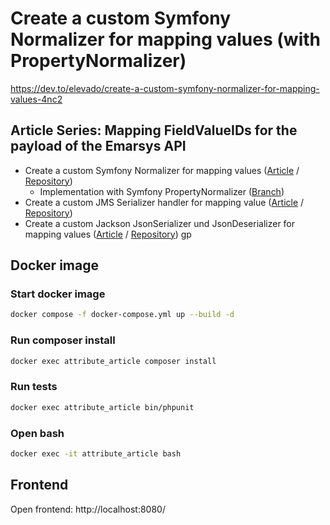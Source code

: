 # Create a custom Symfony Normalizer for mapping values (with PropertyNormalizer)

https://dev.to/elevado/create-a-custom-symfony-normalizer-for-mapping-values-4nc2

## Article Series: Mapping FieldValueIDs for the payload of the Emarsys API
* Create a custom Symfony Normalizer for mapping values ([Article](https://dev.to/elevado/create-a-custom-symfony-normalizer-for-mapping-values-4nc2) / [Repository](https://github.com/elevado/serializer-article))
    * Implementation with Symfony PropertyNormalizer ([Branch](https://github.com/elevado/serializer-article/tree/symfony-5.4-property-normalizer))
* Create a custom JMS Serializer handler for mapping value ([Article](https://dev.to/elevado/create-a-custom-jms-serializer-handler-for-mapping-values-670) / [Repository](https://github.com/elevado/serializer-article/tree/jms-serializer))
* Create a custom Jackson JsonSerializer und JsonDeserializer for mapping values ([Article](https://dev.to/elevado/create-a-custom-jackson-jsonserializer-und-jsondeserializer-for-mapping-values-48h7) / [Repository](https://github.com/elevado/jackson-article))
  gp

## Docker image

### Start docker image
```bash
docker compose -f docker-compose.yml up --build -d
```

### Run composer install
```bash
docker exec attribute_article composer install
```

### Run tests
```bash
docker exec attribute_article bin/phpunit
```

### Open bash

```bash
docker exec -it attribute_article bash
```

## Frontend

Open frontend: http://localhost:8080/
